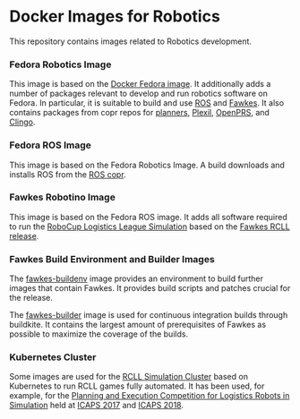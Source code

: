 # Docker Images for Robotics
This repository contains images related to Robotics development.

### Fedora Robotics Image
This image is based on the
[Docker Fedora image](https://hub.docker.com/_/fedora/). It additionally adds
a number of packages relevant to develop and run robotics software on
Fedora. In particular, it is suitable to build and use
[ROS](http://www.ros.org) and [Fawkes](https://www.fawkesrobotics.org).
It also contains packages from copr repos for
[planners](https://copr.fedorainfracloud.org/coprs/thofmann/planner/),
[Plexil](https://copr.fedorainfracloud.org/coprs/thofmann/plexil),
[OpenPRS](https://copr.fedorainfracloud.org/coprs/timn/openprs), and
[Clingo](https://copr.fedorainfracloud.org/coprs/timn/clingo).


### Fedora ROS Image
This image is based on the Fedora Robotics Image. A build downloads
and installs ROS from the
[ROS copr](https://copr.fedorainfracloud.org/coprs/thofmann/ros/).

### Fawkes Robotino Image
This image is based on the Fedora ROS image. It adds all software
required to run the
[RoboCup Logistics League Simulation](https://www.fawkesrobotics.org/projects/llsf-sim/)
based on the
[Fawkes RCLL release](https://www.fawkesrobotics.org/blog/2017/02/08/rcll2016-release/).

### Fawkes Build Environment and Builder Images

The [fawkes-buildenv](fawkes-buildenv/) image provides an environment
to build further images that contain Fawkes. It provides build scripts
and patches crucial for the release.

The [fawkes-builder](fawkes-builder/) image is used for continuous
integration builds through buildkite. It contains the largest amount
of prerequisites of Fawkes as possible to maximize the coverage of the
builds.

### Kubernetes Cluster

Some images are used for the
[RCLL Simulation Cluster](https://github.com/timn/rcll-sim-cluster)
based on Kubernetes to run RCLL games fully automated. It has been used,
for example, for the
[Planning and Execution Competition for Logistics Robots in Simulation](http://www.robocup-logistics.org/sim-comp)
held at [ICAPS 2017](http://icaps17.icaps-conference.org/) and
[ICAPS 2018](http://icaps18.icaps-conference.org/).
